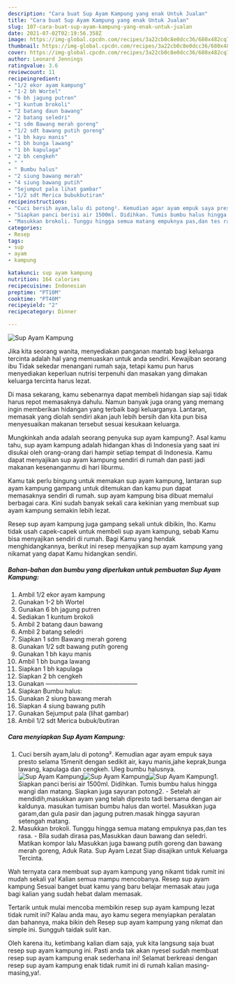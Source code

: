 ```yaml
---
description: "Cara buat Sup Ayam Kampung yang enak Untuk Jualan"
title: "Cara buat Sup Ayam Kampung yang enak Untuk Jualan"
slug: 107-cara-buat-sup-ayam-kampung-yang-enak-untuk-jualan
date: 2021-07-02T02:19:56.358Z
image: https://img-global.cpcdn.com/recipes/3a22cb0c8e0dcc36/680x482cq70/sup-ayam-kampung-foto-resep-utama.jpg
thumbnail: https://img-global.cpcdn.com/recipes/3a22cb0c8e0dcc36/680x482cq70/sup-ayam-kampung-foto-resep-utama.jpg
cover: https://img-global.cpcdn.com/recipes/3a22cb0c8e0dcc36/680x482cq70/sup-ayam-kampung-foto-resep-utama.jpg
author: Leonard Jennings
ratingvalue: 3.6
reviewcount: 11
recipeingredient:
- "1/2 ekor ayam kampung"
- "1-2 bh Wortel"
- "6 bh jagung putren"
- "1 kuntum brokoli"
- "2 batang daun bawang"
- "2 batang seledri"
- "1 sdm Bawang merah goreng"
- "1/2 sdt bawang putih goreng"
- "1 bh kayu manis"
- "1 bh bunga lawang"
- "1 bh kapulaga"
- "2 bh cengkeh"
- " "
- " Bumbu halus"
- "2 siung bawang merah"
- "4 siung bawang putih"
- "Sejumput pala lihat gambar"
- "1/2 sdt Merica bubukbutiran"
recipeinstructions:
- "Cuci bersih ayam,lalu di potong². Kemudian agar ayam empuk saya presto selama 15menit dengan sedikit air, kayu manis,jahe keprak,bunga lawang, kapulaga dan cengkeh. Uleg bumbu halusnya."
- "Siapkan panci berisi air 1500ml. Didihkan. Tumis bumbu halus hingga wangi dan matang. Siapkan juga sayuran potong2. Setelah air mendidih,masukkan ayam yang telah dipresto tadi bersama dengan air kaldunya. masukan tumisan bumbu halus dan wortel. Masukkan juga garam,dan gula pasir dan jagung putren.masak hingga sayuran setengah matang."
- "Masukkan brokoli. Tunggu hingga semua matang empuknya pas,dan tes rasa. Bila sudah dirasa pas,Masukkan daun bawang dan seledri. Matikan kompor lalu Masukkan juga bawang putih goreng dan bawang merah goreng, Aduk Rata. Sup Ayam Lezat Siap disajikan untuk Keluarga Tercinta."
categories:
- Resep
tags:
- sup
- ayam
- kampung

katakunci: sup ayam kampung 
nutrition: 164 calories
recipecuisine: Indonesian
preptime: "PT10M"
cooktime: "PT40M"
recipeyield: "2"
recipecategory: Dinner

---
```



![Sup Ayam Kampung](https://img-global.cpcdn.com/recipes/3a22cb0c8e0dcc36/680x482cq70/sup-ayam-kampung-foto-resep-utama.jpg)

Jika kita seorang wanita, menyediakan panganan mantab bagi keluarga tercinta adalah hal yang memuaskan untuk anda sendiri. Kewajiban seorang ibu Tidak sekedar menangani rumah saja, tetapi kamu pun harus menyediakan keperluan nutrisi terpenuhi dan masakan yang dimakan keluarga tercinta harus lezat.

Di masa  sekarang, kamu sebenarnya dapat membeli hidangan siap saji tidak harus repot memasaknya dahulu. Namun banyak juga orang yang memang ingin memberikan hidangan yang terbaik bagi keluarganya. Lantaran, memasak yang diolah sendiri akan jauh lebih bersih dan kita pun bisa menyesuaikan makanan tersebut sesuai kesukaan keluarga. 



Mungkinkah anda adalah seorang penyuka sup ayam kampung?. Asal kamu tahu, sup ayam kampung adalah hidangan khas di Indonesia yang saat ini disukai oleh orang-orang dari hampir setiap tempat di Indonesia. Kamu dapat menyajikan sup ayam kampung sendiri di rumah dan pasti jadi makanan kesenanganmu di hari liburmu.

Kamu tak perlu bingung untuk memakan sup ayam kampung, lantaran sup ayam kampung gampang untuk ditemukan dan kamu pun dapat memasaknya sendiri di rumah. sup ayam kampung bisa dibuat memalui berbagai cara. Kini sudah banyak sekali cara kekinian yang membuat sup ayam kampung semakin lebih lezat.

Resep sup ayam kampung juga gampang sekali untuk dibikin, lho. Kamu tidak usah capek-capek untuk membeli sup ayam kampung, sebab Kamu bisa menyajikan sendiri di rumah. Bagi Kamu yang hendak menghidangkannya, berikut ini resep menyajikan sup ayam kampung yang nikamat yang dapat Kamu hidangkan sendiri.

<!--inarticleads1-->

##### Bahan-bahan dan bumbu yang diperlukan untuk pembuatan Sup Ayam Kampung:

1. Ambil 1/2 ekor ayam kampung
1. Gunakan 1-2 bh Wortel
1. Gunakan 6 bh jagung putren
1. Sediakan 1 kuntum brokoli
1. Ambil 2 batang daun bawang
1. Ambil 2 batang seledri
1. Siapkan 1 sdm Bawang merah goreng
1. Gunakan 1/2 sdt bawang putih goreng
1. Gunakan 1 bh kayu manis
1. Ambil 1 bh bunga lawang
1. Siapkan 1 bh kapulaga
1. Siapkan 2 bh cengkeh
1. Gunakan  ———————————————
1. Siapkan  Bumbu halus:
1. Gunakan 2 siung bawang merah
1. Siapkan 4 siung bawang putih
1. Gunakan Sejumput pala (lihat gambar)
1. Ambil 1/2 sdt Merica bubuk/butiran




<!--inarticleads2-->

##### Cara menyiapkan Sup Ayam Kampung:

1. Cuci bersih ayam,lalu di potong². Kemudian agar ayam empuk saya presto selama 15menit dengan sedikit air, kayu manis,jahe keprak,bunga lawang, kapulaga dan cengkeh. Uleg bumbu halusnya.
<img src="https://img-global.cpcdn.com/steps/2f697da1789234fd/160x128cq70/sup-ayam-kampung-langkah-memasak-1-foto.jpg" alt="Sup Ayam Kampung"><img src="https://img-global.cpcdn.com/steps/9b50a3d25480ac8f/160x128cq70/sup-ayam-kampung-langkah-memasak-1-foto.jpg" alt="Sup Ayam Kampung"><img src="https://img-global.cpcdn.com/steps/4c6482437370ff53/160x128cq70/sup-ayam-kampung-langkah-memasak-1-foto.jpg" alt="Sup Ayam Kampung">1. Siapkan panci berisi air 1500ml. Didihkan. Tumis bumbu halus hingga wangi dan matang. Siapkan juga sayuran potong2. - Setelah air mendidih,masukkan ayam yang telah dipresto tadi bersama dengan air kaldunya. masukan tumisan bumbu halus dan wortel. Masukkan juga garam,dan gula pasir dan jagung putren.masak hingga sayuran setengah matang.
1. Masukkan brokoli. Tunggu hingga semua matang empuknya pas,dan tes rasa. - Bila sudah dirasa pas,Masukkan daun bawang dan seledri. Matikan kompor lalu Masukkan juga bawang putih goreng dan bawang merah goreng, Aduk Rata. Sup Ayam Lezat Siap disajikan untuk Keluarga Tercinta.




Wah ternyata cara membuat sup ayam kampung yang nikamt tidak rumit ini mudah sekali ya! Kalian semua mampu mencobanya. Resep sup ayam kampung Sesuai banget buat kamu yang baru belajar memasak atau juga bagi kalian yang sudah hebat dalam memasak.

Tertarik untuk mulai mencoba membikin resep sup ayam kampung lezat tidak rumit ini? Kalau anda mau, ayo kamu segera menyiapkan peralatan dan bahannya, maka bikin deh Resep sup ayam kampung yang nikmat dan simple ini. Sungguh taidak sulit kan. 

Oleh karena itu, ketimbang kalian diam saja, yuk kita langsung saja buat resep sup ayam kampung ini. Pasti anda tak akan nyesel sudah membuat resep sup ayam kampung enak sederhana ini! Selamat berkreasi dengan resep sup ayam kampung enak tidak rumit ini di rumah kalian masing-masing,ya!.

